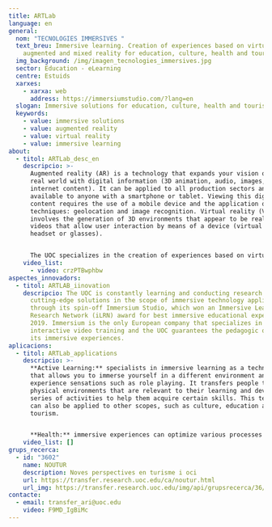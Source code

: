 ```yaml
---
title: ARTLab
language: en
general:
  nom: "TECNOLOGIES IMMERSIVES "
  text_breu: Immersive learning. Creation of experiences based on virtual,
    augmented and mixed reality for education, culture, health and tourism.
  img_background: /img/imagen_tecnologies_immersives.jpg
  sector: Education - eLearning
  centre: Estuids
  xarxes:
    - xarxa: web
      address: https://immersiumstudio.com/?lang=en
  slogan: Immersive solutions for education, culture, health and tourism
  keywords:
    - value: immersive solutions
    - value: augmented reality
    - value: virtual reality
    - value: immersive learning
about:
  - titol: ARTLab_desc_en
    descripcio: >-
      Augmented reality (AR) is a technology that expands your vision of the
      real world with digital information (3D animation, audio, images, video,
      internet content). It can be applied to all production sectors and is
      available to anyone with a smartphone or tablet. Viewing this digital
      content requires the use of a mobile device and the application of two
      techniques: geolocation and image recognition. Virtual reality (VR)
      involves the generation of 3D environments that appear to be real or 360º
      videos that allow user interaction by means of a device (virtual reality
      headset or glasses). 


      The UOC specializes in the creation of experiences based on virtual, augmented and mixed reality, especially in the scope of education, health, culture and tourism.
    video_list:
      - video: crzPTBwphbw
aspectes_innovadors:
  - titol: ARTLAB_iinovation
    descripcio: The UOC is constantly learning and conducting research to provide
      cutting-edge solutions in the scope of immersive technology applications
      through its spin-off Immersium Studio, which won an Immersive Learning
      Research Network (iLRN) award for best immersive educational experience in
      2019. Immersium is the only European company that specializes in immersive
      interactive video training and the UOC guarantees the pedagogic quality of
      its immersive experiences.
aplicacions:
  - titol: ARTLab_applications
    descripcio: >-
      **Active Learning:** specialists in immersive learning as a technology
      that allows you to immerse yourself in a different environment and
      experience sensations such as role playing. It transfers people to
      physical environments that are relevant to their learning and develops a
      series of activities to help them acquire certain skills. This technology
      can also be applied to other scopes, such as culture, education and
      tourism. 


      **Health:** immersive experiences can optimize various processes and activities related to health services, such as the training of healthcare professionals, improving empathy and bedside manner, and reducing the perception of chronic or acute pain. This offers a great scope for potential, especially in medical professional training, because we can reduce to zero the negative consequences of mistakes made in training periods, automatically converting them into opportunities for improvement in real life.
    video_list: []
grups_recerca:
  - id: "3602"
    name: NOUTUR
    description: Noves perspectives en turisme i oci
    url: https://transfer.research.uoc.edu/ca/noutur.html
    url_img: https://transfer.research.uoc.edu/img/api/grupsrecerca/36/image/1594109415142
contacte:
  - email: transfer_ari@uoc.edu
    video: F9MD_IgBiMc
---
```

